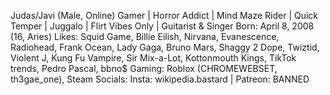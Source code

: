 Judas/Javi (Male, Online)
Gamer | Horror Addict | Mind Maze Rider | Quick Temper | Juggalo | Flirt Vibes Only | Guitarist & Singer
Born: April 8, 2008 (16, Aries)
Likes: Squid Game, Billie Eilish, Nirvana, Evanescence, Radiohead, Frank Ocean, Lady Gaga, Bruno Mars, Shaggy 2 Dope, Twiztid, Violent J, Kung Fu Vampire, Sir Mix-a-Lot, Kottonmouth Kings, TikTok trends, Pedro Pascal, bbno$
Gaming: Roblox (CHROMEWEBSET, th3gae_one), Steam
Socials: Insta: wikipedia.bastard | Patreon: BANNED
